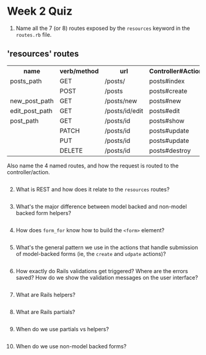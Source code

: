 # Week 2 Quiz
1. Name all the 7 (or 8) routes exposed by the `resources` keyword in the `routes.rb` file. 

'resources' routes
-------------

<table>
  <tr>
    <th>name</th><th>verb/method</th><th>url</th><th>Controller#Action</th>
  </tr>
  <tr>
    <td>posts_path</td><td>GET</td><td>/posts/</td><td>posts#index</td>
  </tr>
  <tr>
    <td></td><td>POST</td><td>/posts</td><td>posts#create</td>
  </tr>
  <tr>
    <td>new_post_path</td><td>GET</td><td>/posts/new</td><td>posts#new</td>
  </tr>
  <tr>
    <td>edit_post_path</td><td>GET</td><td>/posts/id/edit</td><td>posts#edit</td>
  </tr>
  <tr>
    <td>post_path</td><td>GET</td><td>/posts/id</td><td>posts#show</td>
  </tr>
  <tr>
    <td></td><td>PATCH</td><td>/posts/id</td><td>posts#update</td>
  </tr>
  <tr>
    <td></td><td>PUT</td><td>/posts/id</td><td>posts#update</td>
  </tr>
  <tr>
    <td></td><td>DELETE</td><td>/posts/id</td><td>posts#destroy</td>
  </tr>
</table>

Also name the 4 named routes, and how the request is routed to the controller/action.

<pre><code></code></pre>

2. What is REST and how does it relate to the `resources` routes?

<pre><code></code></pre>

3. What's the major difference between model backed and non-model backed form helpers?

<pre><code></code></pre>

4. How does `form_for` know how to build the `<form>` element?

<pre><code></code></pre>

5. What's the general pattern we use in the actions that handle submission of model-backed 
forms (ie, the `create` and `udpate` actions)?

<pre><code></code></pre>

6. How exactly do Rails validations get triggered? Where are the errors saved? How do we show the validation messages on the user interface?

<pre><code></code></pre>

7. What are Rails helpers?

<pre><code></code></pre>

8. What are Rails partials?

<pre><code></code></pre>

9. When do we use partials vs helpers?

<pre><code></code></pre>

10. When do we use non-model backed forms?

<pre><code></code></pre>